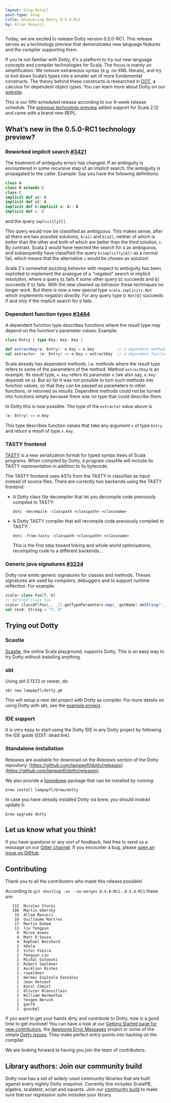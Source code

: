 ```yaml
---
layout: blog-detail
post-type: blog
title: Announcing Dotty 0.5.0-RC1
by: Allan Renucci
---
```


Today, we are excited to release Dotty version 0.5.0-RC1. This release
serves as a technology preview that demonstrates new language features
and the compiler supporting them.

If you’re not familiar with Dotty, it's a platform to try out new language concepts and compiler
technologies for Scala. The focus is mainly on simplification. We remove extraneous syntax
(e.g. no XML literals), and try to boil down Scala’s types into a smaller set of more fundamental
constructs. The theory behind these constructs is researched in
[DOT](https://infoscience.epfl.ch/record/215280), a calculus for dependent object types.
You can learn more about Dotty on our [website](https://dotty.epfl.ch).

<!--more-->

This is our fifth scheduled release according to our 6-week release schedule.
The [previous technology preview](/blog/2017/10/16/fourth-dotty-milestone-release.html) added
support for Scala 2.12 and came with a brand new REPL.

## What’s new in the 0.5.0-RC1 technology preview?

### Reworked implicit search [#3421](https://github.com/lampepfl/dotty/pull/3421)
The treatment of ambiguity errors has changed. If an ambiguity is encountered
in some recursive step of an implicit search, the ambiguity is propagated to the caller.
Example: Say you have the following definitions:

```scala
class A
class B extends C
class C
implicit def a1: A
implicit def a2: A
implicit def b(implicit a: A): B
implicit def c: C
```

and the query `implicitly[C]`.

This query would now be classified as ambiguous. This makes sense, after all
there are two possible solutions, `b(a1)` and `b(a2)`, neither of which is better
than the other and both of which are better than the third solution, `c`.
By contrast, Scala 2 would have rejected the search for `A` as
ambiguous, and subsequently have classified the query `b(implictly[A])` as a normal fail,
which means that the alternative `c` would be chosen as solution!

Scala 2's somewhat puzzling behavior with respect to ambiguity has been exploited to implement
the analogue of a "negated" search in implicit resolution, where a query `Q1` fails if some other
query `Q2` succeeds and `Q1` succeeds if `Q2` fails. With the new cleaned up behavior these
techniques no longer work. But there is now a new special type `scala.implicits.Not` which
implements negation directly. For any query type `Q`: `Not[Q]` succeeds if and only if the
implicit search for `Q` fails.

### Dependent function types [#3464](https://github.com/lampepfl/dotty/pull/3464)
A dependent function type describes functions where the result type may depend
on the function's parameter values. Example:

```scala
class Entry { type Key; key: Key }

def extractKey(e: Entry): e.Key = e.key          // a dependent method
val extractor: (e: Entry) => e.Key = extractKey  // a dependent function value
```

Scala already has _dependent methods_, i.e. methods where the result
type refers to some of the parameters of the method. Method
`extractKey` is an example. Its result type, `e.key` refers its
parameter `e` (we also say, `e.Key` _depends_ on `e`). But so far it
was not possible to turn such methods into function values, so that
they can be passed as parameters to other functions, or returned as
results. Dependent methods could not be turned into functions simply
because there was no type that could describe them.

In Dotty this is now possible. The type of the `extractor` value above is

```scala
(e: Entry) => e.Key
```

This type describes function values that take any argument `x` of type
`Entry` and return a result of type `x.Key`.

### TASTY frontend
[TASTY](https://docs.google.com/document/d/1Wp86JKpRxyWTqUU39H40ZdXOlacTNs20aTj7anZLQDw/edit) is a
new serialization format for typed syntax trees of Scala programs. When compiled by Dotty, a program
classfile will include its TASTY representation in addition to its bytecode.

The TASTY frontend uses ASTs from the TASTY in classfiles as input instead of source files. There
are currently two backends using the TASTY frontend:

 - A Dotty class file decompiler that let you decompile code previously compiled to TASTY:

   ```shell
   dotc -decompile -classpath <classpath> <classname>
   ```

 - A Dotty TASTY compiler that will recompile code previously compiled to TASTY:

   ```shell
   dotc -from-tasty -classpath <classpath> <classname>
   ```

   This is the first step toward linking and whole world optimisations, recompiling code to a
   different backends...

### Generic java signatures [#3234](https://github.com/lampepfl/dotty/pull/3234)
Dotty now emits generic signatures for classes and methods. Theses signatures are used by compilers,
debuggers and to support runtime reflection. For example:

```scala
scala> class Foo[T, U]
// defined class Foo
scala> classOf[Foo[_, _]].getTypeParameters.map(_.getName).mkString(", ")
val res0: String = "T, U"
```

## Trying out Dotty
### Scastie
[Scastie], the online Scala playground, supports Dotty.
This is an easy way to try Dotty without installing anything.

### sbt
Using sbt 0.13.13 or newer, do:

```shell
sbt new lampepfl/dotty.g8
```

This will setup a new sbt project with Dotty as compiler. For more details on
using Dotty with sbt, see the
[example project](https://github.com/lampepfl/dotty-example-project).

### IDE support
It is very easy to start using the Dotty IDE in any Dotty project by following
the IDE guide (EDIT: dead link).


### Standalone installation
Releases are available for download on the _Releases_
section of the Dotty repository:
[https://github.com/lampepfl/dotty/releases](https://github.com/lampepfl/dotty/releases)

We also provide a [homebrew](https://brew.sh/) package that can be installed by running:

```shell
brew install lampepfl/brew/dotty
```

In case you have already installed Dotty via brew, you should instead update it:

```shell
brew upgrade dotty
```

## Let us know what you think!
If you have questions or any sort of feedback, feel free to send us a message on our
[Gitter channel](https://gitter.im/lampepfl/dotty). If you encounter a bug, please
[open an issue on GitHub](https://github.com/lampepfl/dotty/issues/new).

## Contributing
Thank you to all the contributors who made this release possible!

According to `git shortlog -sn --no-merges 0.4.0-RC1..0.5.0-RC1` these are:

```
   112  Nicolas Stucki
   108  Martin Odersky
    33  Allan Renucci
    18  Guillaume Martres
    17  Martin Duhem
    13  liu fengyun
     9  Miron Aseev
     4  Matt D'Souza
     4  Raphael Bosshard
     2  k0ala
     2  Vitor Vieira
     2  Fengyun Liu
     2  Michal Gutowski
     2  Robert Soeldner
     2  Aurélien Richez
     1  rsoeldner
     1  Hermes Espínola González
     1  Jean Detoeuf
     1  Karol Chmist
     1  Olivier Blanvillain
     1  William Narmontas
     1  Yevgen Nerush
     1  gan74
     1  gosubpl
```

If you want to get your hands dirty and contribute to Dotty, now is a good time to get involved!
You can have a look at our [Getting Started page for new contributors](https://dotty.epfl.ch/docs/contributing/getting-started.html),
the [Awesome Error Messages](https://scala-lang.org/blog/2016/10/14/dotty-errors.html) project or some of
the simple [Dotty issues](https://github.com/lampepfl/dotty/issues?q=is%3Aissue+is%3Aopen+label%3Aexp%3Anovice).
They make perfect entry-points into hacking on the compiler.

We are looking forward to having you join the team of contributors.

## Library authors: Join our community build
Dotty now has a set of widely-used community libraries that are built against every nightly Dotty
snapshot. Currently this includes ScalaPB, algebra, scalatest, scopt and squants.
Join our [community build](https://github.com/lampepfl/dotty-community-build)
to make sure that our regression suite includes your library.


[Scastie]: https://scastie.scala-lang.org/?target=dotty

[@odersky]: https://github.com/odersky
[@DarkDimius]: https://github.com/DarkDimius
[@smarter]: https://github.com/smarter
[@felixmulder]: https://github.com/felixmulder
[@nicolasstucki]: https://github.com/nicolasstucki
[@liufengyun]: https://github.com/liufengyun
[@OlivierBlanvillain]: https://github.com/OlivierBlanvillain
[@biboudis]: https://github.com/biboudis
[@allanrenucci]: https://github.com/allanrenucci

